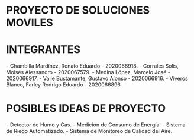 <h1><strong>PROYECTO DE SOLUCIONES MOVILES</strong></h1>
<h1><strong>INTEGRANTES</strong></h1>
- Chambilla Mardínez, Renato Eduardo - 2020066918.
- Corrales Solis, Moisés Alessandro - 2020067579.
- Medina López, Marcelo José - 2020066917.
- Valle Bustamante, Gustavo Alonso - 2020066916.
- Viveros Blanco, Farley Rodrigo Eduardo - 2020066896
<h1><strong>POSIBLES IDEAS DE PROYECTO</strong></h1>
- Detector de Humo y Gas.
- Medición de Consumo de Energía.
- Sistema de Riego Automatizado.
- Sistema de Monitoreo de Calidad del Aire.

